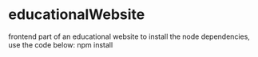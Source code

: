 # educationalWebsite
frontend part of an educational website 
to install the node dependencies, use the code below:
npm install
